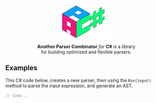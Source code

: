 <div align="center">
 <img src="assets/logo.png" width="33%"/>
    <p><b>Another Parser Combinator</b> <em>for <b>C#</b></em> is a library <br>
     for building optimized and flexible parsers.</p>
</div>





## Examples
This C# code below, creates a new parser, then using the `Run(input)` method to parse the input expression, and generate an AST.

```c#
// Code...
```
